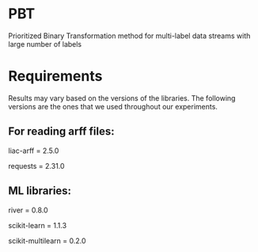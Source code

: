 # PBT
Prioritized Binary Transformation method for multi-label data streams with large number of labels

# Requirements
Results may vary based on the versions of the libraries. The following versions are the ones that we used throughout our experiments.

<h2>For reading arff files:</h2>
liac-arff = 2.5.0

requests = 2.31.0

<h2>ML libraries:</h2>
river = 0.8.0

scikit-learn = 1.1.3

scikit-multilearn = 0.2.0



